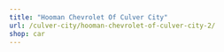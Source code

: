 ```yaml
---
title: "Hooman Chevrolet Of Culver City"
url: /culver-city/hooman-chevrolet-of-culver-city-2/
shop: car
---
```

